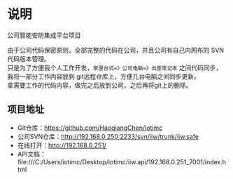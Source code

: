 <!-- @author chenhaoqiang (chenhaoqiang.irxk@gmail.com) -->
<!-- @date    2019-04-01 10:30:36 -->
# 说明

公司智能安防集成平台项目

由于公司代码保密原则，全部完整的代码在公司，并且公司有自己内网布的 SVN 代码版本管理。  
只是为了方便我个人工作开发，`家里台式=》公司电脑=》出差笔记本`  之间代码同步，我将一部分工作内容放到 git远程仓库上，方便几台电脑之间同步更新。  
拿需要工作的代码内容，做完之后放到公司，之后再将git上的删除。  

## 项目地址

- Git仓库：https://github.com/HaoqiangChen/iotimc
- 公司SVN仓库：http://192.168.0.250:2233/svn/iiw/trunk/iiw.safe
- 在线打开：http://192.168.0.251/
- API文档：file:///C:/Users/iotimc/Desktop/iotimc/iiw.api/192.168.0.251_7001/index.html